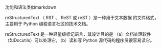 功能和语法类似markdown

reStructuredText （ RST 、 ReST 或 reST ）是一种用于文本数据
的文件格式，主要用于 Python 编程语言社区的技术文档。

reStructuredText 是一种轻量级标记语言，其设计目的是
（a）文档处理软件（如Docutils）可以处理它，（b）读和写 Python 源代码的程序员很容易读它。